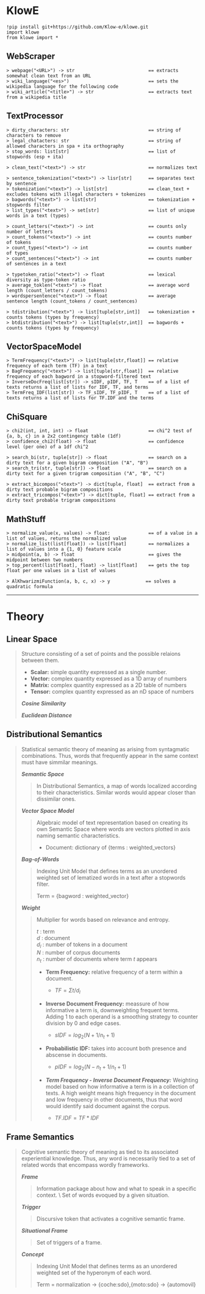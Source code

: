 

# KlowE
```
!pip install git+https://github.com/Klow-e/klowe.git
import klowe
from klowe import *
```


## WebScraper
```
> webpage("<URL>") -> str                           == extracts somewhat clean text from an URL
> wiki_language("<es>")                             == sets the wikipedia language for the following code
> wiki_article("<title>") -> str                    == extracts text from a wikipedia title
```


## TextProcessor
```
> dirty_characters: str                             == string of characters to remove
> legal_chatacters: str                             == string of allowed characters in spa + ita orthography
> stop_words: list[str]                             == list of stopwords (esp + ita)

> clean_text("<text>") -> str                       == normalizes text

> sentence_tokenization("<text>") -> lisr[str]      == separates text by sentence
> tokenization("<text>") -> list[str]               == clean_text + excludes tokens with illegal characters + tokenizes
> bagwords("<text>") -> list[str]                   == tokenization + stopwords filter
> list_types("<text>") -> set[str]                  == list of unique words in a text (types)

> count_letters("<text>") -> int                    == counts only number of letters
> count_tokens("<text>") -> int                     == counts number of tokens
> count_types("<text>") -> int                      == counts number of types
> count_sentences("<text>") -> int                  == counts number of sentences in a text

> typetoken_ratio("<text>") -> float                == lexical diversity as type-token ratio
> average_toklen("<text>") -> float                 == average word length (count_letters / count_tokens)
> wordspersentence("<text>") -> float               == average sentence length (count_tokens / count_sentences)

> tdistribution("<text>") -> list[tuple[str,int]]   == tokenization + counts tokens (types by frequency)
> btdistribution("<text>") -> list[tuple[str,int]]  == bagwords + counts tokens (types by frequency)
```


## VectorSpaceModel
```
> TermFrequency("<text>") -> list[tuple[str,float]] == relative frequency of each term (TF) in a text
> BagFrequency("<text>") -> list[tuple[str,float]]  == relative frequency of each bagword in a stopword-filtered text
> InverseDocFreq(list[str]) -> sIDF, pIDF, TF, T    == of a list of texts returns a list of lists for IDF, TF, and terms
> TermFreq_IDF(list[str]) -> TF_sIDF, TF_pIDF, T    == of a list of texts returns a list of lists for TF.IDF and the terms
```


## ChiSquare
```
> chi2(int, int, int) -> float                      == chi^2 test of {a, b, c} in a 2x2 contingency table (1df)
> confidence_chi2(float) -> float                   == confidence level (per one) of a 1df chi^2

> search_bi(str, tuple[str]) -> float               == search on a dirty text for a given bigram composition ("A", "B")
> search_tri(str, tuple[str]) -> float              == search on a dirty text for a given trigram composition ("A", "B", "C")

> extract_bicompos("<text>") -> dict[tuple, float]  == extract from a dirty text probable bigram compositions
> extract_tricompos("<text>") -> dict[tuple, float] == extract from a dirty text probable trigram compositions
```


## MathStuff
```
> normalize_value(x, values) -> float:              == of a value in a list of values, returns the normalized value
> normalize_list(list[float]) -> list[float]        == normalizes a list of values into a {1, 0} feature scale
> midpoint(a, b) -> float                           == gives the midpoint between two numbers
> top_percent(list[float], float) -> list[float]    == gets the top float per one values in a list of values

> AlKhwarizmiFunction(a, b, c, x) -> y             == solves a quadratic formula
```


---


# Theory


## Linear Space
>
> Structure consisting of a set of points and the possible relaions between them.
> * **Scalar:** simple quantity expressed as a single number.
> * **Vector:** complex quantity expressed as a 1D array of numbers
> * **Matrix:** complex quantity expressed as a 2D table of numbers
> * **Tensor:** complex quantity expressed as an nD space of numbers
>
> _**Cosine Similarity**_
>> 
>
> _**Euclidean Distance**_
>> 


## Distributional Semantics
>
> Statistical semantic theory of meaning as arising from syntagmatic combinations.
> Thus, words that frequently appear in the same context must have simmilar meanings. 
>
> _**Semantic Space**_
>> In Distributional Semantics, a map of words localized according to their characteristics. Similar words would appear closer than dissimilar ones.
>
> _**Vector Space Model**_
>> Algebraic model of text representation based on creating its own Semantic Space where words are vectors plotted in axis naming semantic characteristics.
>> * Document: dictionary of {terms : weighted_vectors}
>
> _**Bag-of-Words**_
>> Indexing Unit Model that defines terms as an unordered weighted set of lematized words in a text after a stopwords filter.
>>
>> Term =  {bagword : weighted_vector}
>  
> _**Weight**_
>> Multiplier for words based on relevance and entropy.
>>  
>> $t$ : term  
>> $d$ : document  
>> $d_l$ : number of tokens in a document  
>> $N$ : number of corpus documents  
>> $n_t$ : number of documents where term $t$ appears
>>  
>> * **Term Frequency:** relative frequency of a term within a document.
>>    * $TF = Σt / d_l$
>>  
>> * **Inverse Document Frequency:** meassure of how informative a term is, downweighting frequent terms. Adding $1$ to each operand is a smoothing strategy to counter division by $0$ and edge cases.
>>    * $sIDF = log_2( N + 1 / n_t + 1 )$
>>  
>> * **Probabilistic IDF:** takes into account both presence and abscense in documents.
>>    * $pIDF = log_2( N - n_t + 1 / n_t + 1)$
>>  
>> * _**Term Frequency - Inverse Document Frequency:**_ Weighting model based on how informative a term is in a collection of texts. A high weight means high frequency in the document and low frequency in other documents, thus that word would identify said document against the corpus.
>>    * $TF.IDF = TF * IDF$
>>  


## Frame Semantics
>
> Cognitive semantic theory of meaning as tied to its associated experiential knowledge.
> Thus, any word is necessarily tied to a set of related words that encompass wordly frameworks.
>
> _**Frame**_
>> Information package about how and what to speak in a specific context. \\
>> Set of words evoqued by a given situation.
>
> _**Trigger**_
>> Discursive token that activates a cognitive semantic frame.
>
> _**Situational Frame**_
>> Set of triggers of a frame.
> 
> _**Concept**_
>> Indexing Unit Model that defines terms as an unordered weighted set of the hyperonym of each word.
>>
>> Term = normalization → {coche:sdo},{moto:sdo} → {automovil}

